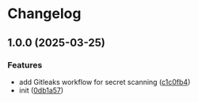 # Changelog

## 1.0.0 (2025-03-25)


### Features

* add Gitleaks workflow for secret scanning ([c1c0fb4](https://github.com/nguyenvanduocit/confluence-mcp/commit/c1c0fb43b4c6b48ff6cf8a964ab956164a9ff7a0))
* init ([0db1a57](https://github.com/nguyenvanduocit/confluence-mcp/commit/0db1a575842a6426d18b1dc8d85de26ac7f9c187))
